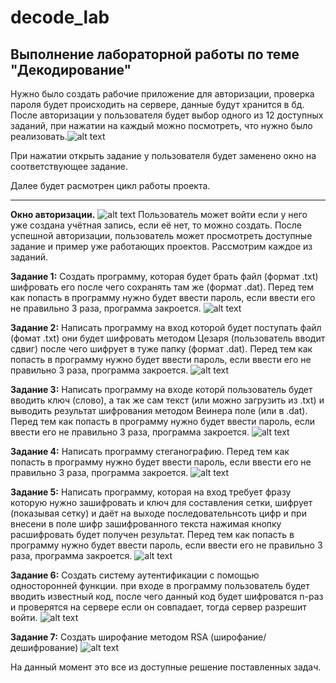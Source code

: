 # decode_lab
## Выполнение лабораторной работы по теме "Декодирование"
Нужно было создать рабочие приложение для авторизации, проверка пароля будет происходить на сервере, данные будут хранится в бд. После авторизации у пользователя будет выбор одного из 12 доступных заданий, при нажатии на каждый можно посмотреть, что нужно было реализовать.![alt text](image-101.png)

При нажатии открыть задание у пользователя будет заменено окно на соответствующее задание. 

Далее будет расмотрен цикл работы проекта.
___
**Окно авторизации.**
![alt text](image-103.png)
Пользователь может войти если у него уже создана учётная запись, если её нет, то можно создать.
После успешной авторизации, пользователь может просмотреть доступные задание и пример уже работающих проектов. 
Рассмотрим каждое из заданий.

**Задание 1:**
Создать программу, которая будет брать файл (формат .txt) шифровать его после чего сохранять там же (формат .dat). Перед тем как попасть в программу нужно будет ввести пароль, если ввести его не правильно 3 раза, программа закроется.
![alt text](image-102.png)

**Задание 2:**
Написать программу на вход которой будет поступать файл (фомат .txt) они будет шифровать методом Цезаря (пользователь вводит сдвиг) после чего шифрует в туже папку (формат .dat). Перед тем как попасть в программу нужно будет ввести пароль, если ввести его не правильно 3 раза, программа закроется.
![alt text](image-104.png)

**Задание 3:**
Написать программу на входе которй пользователь будет вводить ключ (слово), а так же сам текст (или можно загрузить из .txt) и выводить результат шифрования методом Веинера  поле (или в .dat). Перед тем как попасть в программу нужно будет ввести пароль, если ввести его не правильно 3 раза, программа закроется.
![alt text](image-105.png)

**Задание 4:**
Написать программу стеганографию. Перед тем как попасть в программу нужно будет ввести пароль, если ввести его не правильно 3 раза, программа закроется.
![alt text](image-106.png)

**Задание 5:**
Написать программу, которая на вход требует фразу которую нужно зашифровать и ключ для составления сетки, шифрует (показывая сетку) и даёт на выходе последовательнсоть цифр и при внесени в поле шифр зашифрованного текста нажимая кнопку расшифровать будет получен результат. Перед тем как попасть в программу нужно будет ввести пароль, если ввести его не правильно 3 раза, программа закроется.
![alt text](image-107.png)

**Задание 6:**
Создать систему аутентификации с помощью односторонней функции. при входе в программу пользователь будет вводить известный код, после чего данный код будет шифроватся n-раз и проверятся на сервере если он совпадает, тогда сервер разрешит войти.
![alt text](image-111.png)


**Задание 7:**
Создать широфание методом RSA (широфание/дешифрование)
![alt text](image-109.png)

На данный момент это все из доступные решение поставленных задач.
